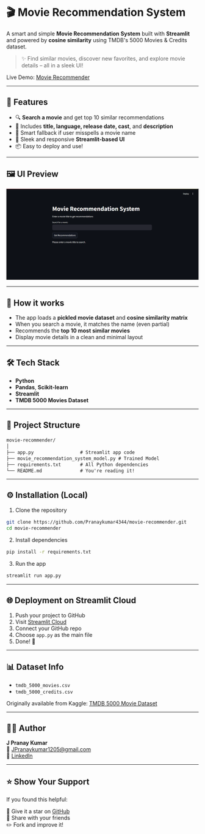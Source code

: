 
# 🎬 Movie Recommendation System

A smart and simple **Movie Recommendation System** built with **Streamlit** and powered by **cosine similarity** using TMDB's 5000 Movies & Credits dataset.

> ✨ Find similar movies, discover new favorites, and explore movie details – all in a sleek UI!

Live Demo: [Movie Recommender](https://movie-recommender-by-pranay.streamlit.app/)

---

## 🌟 Features

- 🔍 **Search a movie** and get top 10 similar recommendations
- 🎥 Includes **title, language, release date, cast**, and **description**
- 💬 Smart fallback if user misspells a movie name
- 📱 Sleek and responsive **Streamlit-based UI**
- 📦 Easy to deploy and use!

---

## 🖼️ UI Preview
![UI Preview of Movie Recommendation System](image.png)

---

## 🧠 How it works

- The app loads a **pickled movie dataset** and **cosine similarity matrix**
- When you search a movie, it matches the name (even partial)
- Recommends the **top 10 most similar movies**
- Display movie details in a clean and minimal layout

---

## 🛠️ Tech Stack

- **Python**
- **Pandas**, **Scikit-learn**
- **Streamlit**
- **TMDB 5000 Movies Dataset**

---

## 📂 Project Structure

```
movie-recommender/
│
├── app.py                 # Streamlit app code
├── movie_recommendation_system_model.py # Trained Model
├── requirements.txt       # All Python dependencies
└── README.md              # You're reading it!
```

---

## ⚙️ Installation (Local)

1. Clone the repository

```bash
git clone https://github.com/Pranaykumar4344/movie-recommender.git
cd movie-recommender
```

2. Install dependencies

```bash
pip install -r requirements.txt
```

3. Run the app

```bash
streamlit run app.py
```

---

## 🌐 Deployment on Streamlit Cloud

1. Push your project to GitHub
2. Visit [Streamlit Cloud](https://streamlit.io/cloud)
3. Connect your GitHub repo
4. Choose `app.py` as the main file
5. Done! 🎉

---

## 📊 Dataset Info

- `tmdb_5000_movies.csv`
- `tmdb_5000_credits.csv`

Originally available from Kaggle:
[TMDB 5000 Movie Dataset](https://www.kaggle.com/datasets/tmdb/tmdb-movie-metadata)

---

## 🙋‍♂️ Author

**J Pranay Kumar**  
📧 JPranaykumar1205@gmail.com  
💼 [LinkedIn](https://www.linkedin.com/in/pranay-kumar-5897a828a/)

---

## ⭐️ Show Your Support

If you found this helpful:

🌟 Give it a star on [GitHub](https://github.com/Pranaykumar4344/movie-recommender)  
📣 Share with your friends  
✏️ Fork and improve it!

